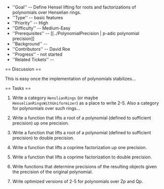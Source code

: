  * ''Goal'' -- Define Hensel lifting for roots and factorizations of polynomials over Henselian rings.
 * ''Type'' -- basic features
 * ''Priority'' -- High
 * ''Difficulty'' -- Medium-Easy
 * ''Prerequisites'' -- [[../PolynomialPrecision | p-adic polynomial precision]]
 * ''Background'' -- 
 * ''Contributors'' -- David Roe
 * ''Progress'' - not started
 * ''Related Tickets'' -- 

== Discussion ==

This is easy once the implementation of polynomials stabilizes...

== Tasks ==

 1. Write a category `HenslianRings` (or maybe `HenselianRingsWithUniformizer`) as a place to write 2-5.  Also a category for polynomials over such rings...

 1. Write a function that lifts a root of a polynomial (defined to sufficient precision) up one precision.

 1. Write a function that lifts a root of a polynomial (defined to sufficient precision) to double precision.

 1. Write a function that lifts a coprime factorization up one precision.

 1. Write a function that lifts a coprime factorization to double precision.

 1. Write functions that determine precisions of the resulting objects given the precision of the original polynomial.

 1. Write optimized versions of 2-5 for polynomials over Zp and Qp.
